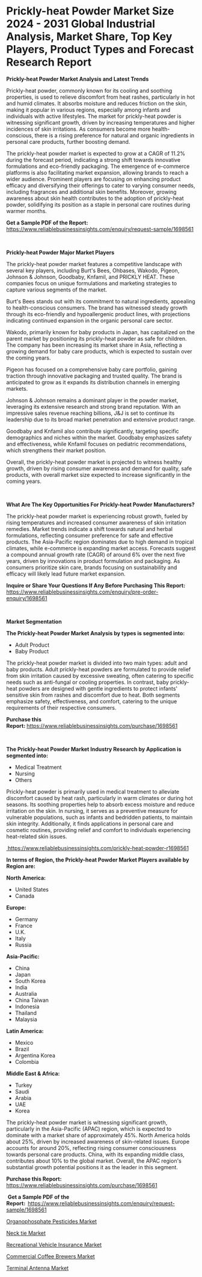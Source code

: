 <p><h1>Prickly-heat Powder Market Size 2024 - 2031 Global Industrial Analysis, Market Share, Top Key Players, Product Types and Forecast Research Report</h1></p><p><strong>Prickly-heat Powder Market Analysis and Latest Trends</strong></p>
<p><p>Prickly-heat powder, commonly known for its cooling and soothing properties, is used to relieve discomfort from heat rashes, particularly in hot and humid climates. It absorbs moisture and reduces friction on the skin, making it popular in various regions, especially among infants and individuals with active lifestyles. The market for prickly-heat powder is witnessing significant growth, driven by increasing temperatures and higher incidences of skin irritations. As consumers become more health-conscious, there is a rising preference for natural and organic ingredients in personal care products, further boosting demand.</p><p>The prickly-heat powder market is expected to grow at a CAGR of 11.2% during the forecast period, indicating a strong shift towards innovative formulations and eco-friendly packaging. The emergence of e-commerce platforms is also facilitating market expansion, allowing brands to reach a wider audience. Prominent players are focusing on enhancing product efficacy and diversifying their offerings to cater to varying consumer needs, including fragrances and additional skin benefits. Moreover, growing awareness about skin health contributes to the adoption of prickly-heat powder, solidifying its position as a staple in personal care routines during warmer months.</p></p>
<p><strong>Get a Sample PDF of the Report:&nbsp;</strong> <a href="https://www.reliablebusinessinsights.com/enquiry/request-sample/1698561?utm_campaign=60&utm_medium=2&utm_source=Github&utm_content=ia&utm_term=19112024&utm_id=prickly-heat-powder">https://www.reliablebusinessinsights.com/enquiry/request-sample/1698561</a></p>
<p>&nbsp;</p>
<p><strong>Prickly-heat Powder Major Market Players</strong></p>
<p><p>The prickly-heat powder market features a competitive landscape with several key players, including Burt's Bees, Ohbases, Wakodo, Pigeon, Johnson & Johnson, Goodbaby, Knfamil, and PRICKLY HEAT. These companies focus on unique formulations and marketing strategies to capture various segments of the market.</p><p>Burt's Bees stands out with its commitment to natural ingredients, appealing to health-conscious consumers. The brand has witnessed steady growth through its eco-friendly and hypoallergenic product lines, with projections indicating continued expansion in the organic personal care sector.</p><p>Wakodo, primarily known for baby products in Japan, has capitalized on the parent market by positioning its prickly-heat powder as safe for children. The company has been increasing its market share in Asia, reflecting a growing demand for baby care products, which is expected to sustain over the coming years.</p><p>Pigeon has focused on a comprehensive baby care portfolio, gaining traction through innovative packaging and trusted quality. The brand is anticipated to grow as it expands its distribution channels in emerging markets.</p><p>Johnson & Johnson remains a dominant player in the powder market, leveraging its extensive research and strong brand reputation. With an impressive sales revenue reaching billions, J&J is set to continue its leadership due to its broad market penetration and extensive product range.</p><p>Goodbaby and Knfamil also contribute significantly, targeting specific demographics and niches within the market. Goodbaby emphasizes safety and effectiveness, while Knfamil focuses on pediatric recommendations, which strengthens their market position.</p><p>Overall, the prickly-heat powder market is projected to witness healthy growth, driven by rising consumer awareness and demand for quality, safe products, with overall market size expected to increase significantly in the coming years.</p></p>
<p>&nbsp;</p>
<p><strong>What Are The Key Opportunities For Prickly-heat Powder Manufacturers?</strong></p>
<p><p>The prickly-heat powder market is experiencing robust growth, fueled by rising temperatures and increased consumer awareness of skin irritation remedies. Market trends indicate a shift towards natural and herbal formulations, reflecting consumer preference for safe and effective products. The Asia-Pacific region dominates due to high demand in tropical climates, while e-commerce is expanding market access. Forecasts suggest a compound annual growth rate (CAGR) of around 6% over the next five years, driven by innovations in product formulation and packaging. As consumers prioritize skin care, brands focusing on sustainability and efficacy will likely lead future market expansion.</p></p>
<p><strong>Inquire or Share Your Questions If Any Before Purchasing This Report:</strong> <a href="https://www.reliablebusinessinsights.com/enquiry/pre-order-enquiry/1698561?utm_campaign=60&utm_medium=2&utm_source=Github&utm_content=ia&utm_term=19112024&utm_id=prickly-heat-powder">https://www.reliablebusinessinsights.com/enquiry/pre-order-enquiry/1698561</a></p>
<p>&nbsp;</p>
<p><strong>Market Segmentation</strong></p>
<p><strong>The Prickly-heat Powder Market Analysis by types is segmented into:</strong></p>
<p><ul><li>Adult Product</li><li>Baby Product</li></ul></p>
<p><p>The prickly-heat powder market is divided into two main types: adult and baby products. Adult prickly-heat powders are formulated to provide relief from skin irritation caused by excessive sweating, often catering to specific needs such as anti-fungal or cooling properties. In contrast, baby prickly-heat powders are designed with gentle ingredients to protect infants' sensitive skin from rashes and discomfort due to heat. Both segments emphasize safety, effectiveness, and comfort, catering to the unique requirements of their respective consumers.</p></p>
<p><strong>Purchase this Report:&nbsp;</strong><a href="https://www.reliablebusinessinsights.com/purchase/1698561?utm_campaign=60&utm_medium=2&utm_source=Github&utm_content=ia&utm_term=19112024&utm_id=prickly-heat-powder">https://www.reliablebusinessinsights.com/purchase/1698561</a></p>
<p>&nbsp;</p>
<p><strong>The Prickly-heat Powder Market Industry Research by Application is segmented into:</strong></p>
<p><ul><li>Medical Treatment</li><li>Nursing</li><li>Others</li></ul></p>
<p><p>Prickly-heat powder is primarily used in medical treatment to alleviate discomfort caused by heat rash, particularly in warm climates or during hot seasons. Its soothing properties help to absorb excess moisture and reduce irritation on the skin. In nursing, it serves as a preventive measure for vulnerable populations, such as infants and bedridden patients, to maintain skin integrity. Additionally, it finds applications in personal care and cosmetic routines, providing relief and comfort to individuals experiencing heat-related skin issues.</p></p>
<p><a href="https://www.reliablebusinessinsights.com/prickly-heat-powder-r1698561?utm_campaign=60&utm_medium=2&utm_source=Github&utm_content=ia&utm_term=19112024&utm_id=prickly-heat-powder">&nbsp;https://www.reliablebusinessinsights.com/prickly-heat-powder-r1698561</a></p>
<p><strong>In terms of Region, the Prickly-heat Powder Market Players available by Region are:</strong></p>
<p>
    <p> <strong> North America: </strong>
        <ul>
            <li>United States</li>
            <li>Canada</li>
        </ul>
        </p> 
    <p> <strong> Europe: </strong>
        <ul>
            <li>Germany</li>
            <li>France</li>
            <li>U.K.</li>
            <li>Italy</li>
            <li>Russia</li>
        </ul>
        </p> 
    <p> <strong> Asia-Pacific: </strong>
        <ul>
            <li>China</li>
            <li>Japan</li>
            <li>South Korea</li>
            <li>India</li>
            <li>Australia</li>
            <li>China Taiwan</li>
            <li>Indonesia</li>
            <li>Thailand</li>
            <li>Malaysia</li>
        </ul>
        </p> 
    <p> <strong> Latin America: </strong>
        <ul>
            <li>Mexico</li>
            <li>Brazil</li>
            <li>Argentina Korea</li>
            <li>Colombia</li>
        </ul>
        </p> 
    <p> <strong> Middle East & Africa: </strong>
        <ul>
            <li>Turkey</li>
            <li>Saudi</li>
            <li>Arabia</li>
            <li>UAE</li>
            <li>Korea</li>
        </ul>
    </p>
    </p>
<p><p>The prickly-heat powder market is witnessing significant growth, particularly in the Asia-Pacific (APAC) region, which is expected to dominate with a market share of approximately 45%. North America holds about 25%, driven by increased awareness of skin-related issues. Europe accounts for around 20%, reflecting rising consumer consciousness towards personal care products. China, with its expanding middle class, contributes about 10% to the global market. Overall, the APAC region's substantial growth potential positions it as the leader in this segment.</p></p>
<p><strong>Purchase this Report: </strong><a href="https://www.reliablebusinessinsights.com/purchase/1698561?utm_campaign=60&utm_medium=2&utm_source=Github&utm_content=ia&utm_term=19112024&utm_id=prickly-heat-powder">https://www.reliablebusinessinsights.com/purchase/1698561</a></p>
<p>&nbsp;<strong>Get a Sample PDF of the Report:&nbsp;&nbsp;</strong><a href="https://www.reliablebusinessinsights.com/enquiry/request-sample/1698561?utm_campaign=60&utm_medium=2&utm_source=Github&utm_content=ia&utm_term=19112024&utm_id=prickly-heat-powder">https://www.reliablebusinessinsights.com/enquiry/request-sample/1698561</a></p>
<p><strong></strong></p>
<p><p><a href="https://www.linkedin.com/pulse/organophosphate-pesticides-market-indicators-size-regional-ugzxe?utm_campaign=60&utm_medium=2&utm_source=Github&utm_content=ia&utm_term=19112024&utm_id=prickly-heat-powder">Organophosphate Pesticides Market</a></p><p><a href="https://github.com/FahadAhmed223/Market-Research-Report-List-1/blob/main/neck-tie-market.md?utm_campaign=60&utm_medium=2&utm_source=Github&utm_content=ia&utm_term=19112024&utm_id=prickly-heat-powder">Neck tie Market</a></p><p><a href="https://issuu.com/reportprime-2/docs/recreational-vehicle-insurance-mark_cedd66ff3286e2?utm_campaign=60&utm_medium=2&utm_source=Github&utm_content=ia&utm_term=19112024&utm_id=prickly-heat-powder">Recreational Vehicle Insurance Market</a></p><p><a href="https://github.com/NargisHussain432/Market-Research-Report-List-1/blob/main/commercial-coffee-brewers-market.md?utm_campaign=60&utm_medium=2&utm_source=Github&utm_content=ia&utm_term=19112024&utm_id=prickly-heat-powder">Commercial Coffee Brewers Market</a></p><p><a href="https://issuu.com/reportprime-2/docs/terminal-antenna-market-size-2030.p_456bad0699fa13?utm_campaign=60&utm_medium=2&utm_source=Github&utm_content=ia&utm_term=19112024&utm_id=prickly-heat-powder">Terminal Antenna Market</a></p></p>